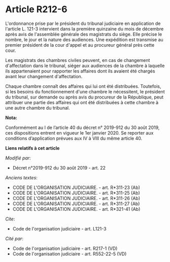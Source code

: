 # Article R212-6

L'ordonnance prise par le président du tribunal judiciaire en application de l'article L. 121-3 intervient dans la première
quinzaine du mois de décembre après avis de l'assemblée générale des magistrats du siège. Elle précise le nombre, le jour et
la nature des audiences. Une expédition est transmise au premier président de la cour d'appel et au procureur général près
cette cour.

Les magistrats des chambres civiles peuvent, en cas de changement d'affectation dans le tribunal, siéger aux audiences de la
chambre à laquelle ils appartenaient pour rapporter les affaires dont ils avaient été chargés avant leur changement
d'affectation.

Chaque chambre connaît des affaires qui lui ont été distribuées. Toutefois, si les besoins du fonctionnement d'une chambre le
nécessitent, le président du tribunal, sur demande ou après avis du procureur de la République, peut attribuer une partie des
affaires qui ont été distribuées à cette chambre à une autre chambre du tribunal.

**Nota:**

Conformément au I de l’article 40 du décret n° 2019-912 du 30 août 2019, ces dispositions entrent en vigueur le 1er janvier
2020. Se reporter aux conditions d’application prévues aux IV à VIII du même article 40.

**Liens relatifs à cet article**

_Modifié par_:

  - Décret n°2019-912 du 30 août 2019 - art. 22

_Anciens textes_:

  - CODE DE L'ORGANISATION JUDICIAIRE. - art. R*311-23 (Ab)
  - CODE DE L'ORGANISATION JUDICIAIRE. - art. R*311-25 (Ab)
  - CODE DE L'ORGANISATION JUDICIAIRE. - art. R*311-26 (Ab)
  - CODE DE L'ORGANISATION JUDICIAIRE. - art. R*311-27 (Ab)
  - CODE DE L'ORGANISATION JUDICIAIRE. - art. R*321-41 (Ab)

_Cite_:

  - Code de l'organisation judiciaire - art. L121-3

_Cité par_:

  - Code de l'organisation judiciaire - art. R217-1 (VD)
  - Code de l'organisation judiciaire - art. R552-22-5 (VD)
